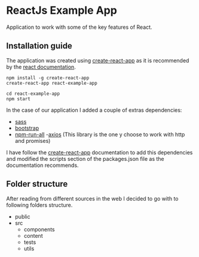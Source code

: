 # ReactJs Example App

Application to work with some of the key features of React.

## Installation guide

The application was created using [create-react-app](https://github.com/facebookincubator/create-react-app/blob/master/packages/react-scripts/template/README.md) as it is recommended by the [react documentation](https://facebook.github.io/react/docs/installation.html).

```
npm install -g create-react-app
create-react-app react-example-app

cd react-example-app
npm start
```
In the case of our application I added a couple of extras dependencies:

- [sass](https://github.com/facebookincubator/create-react-app/blob/master/packages/react-scripts/template/README.md#adding-a-css-preprocessor-sass-less-etc)
- [bootstrap](https://github.com/facebookincubator/create-react-app/blob/master/packages/react-scripts/template/README.md#adding-bootstrap)
- [npm-run-all](https://github.com/facebookincubator/create-react-app/blob/master/packages/react-scripts/template/README.md#adding-a-css-preprocessor-sass-less-etc)
-[axios](https://github.com/mzabriskie/axios) (This library is the one y choose to work with http and promises)


I have follow the [create-react-app](https://github.com/facebookincubator/create-react-app/blob/master/packages/react-scripts/template/README.md) documentation to add this dependencies and modified the scripts section of the packages.json file as the documentation recommends.

## Folder structure

After reading from different sources in the web I decided to go with to following folders structure.

- public
- src
  - components
  - content
  - tests
  - utils
